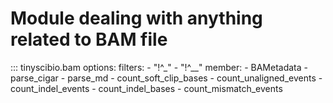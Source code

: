 # Module dealing with anything related to BAM file

::: tinyscibio.bam
    options:
        filters:
            - "!^_"
            - "!^__"
        member:
            - BAMetadata
            - parse_cigar
            - parse_md
            - count_soft_clip_bases
            - count_unaligned_events
            - count_indel_events
            - count_indel_bases
            - count_mismatch_events
